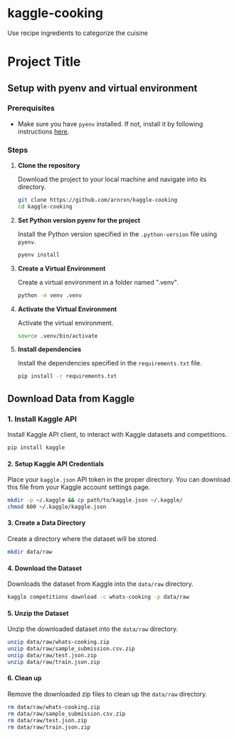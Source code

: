 # kaggle-cooking
Use recipe ingredients to categorize the cuisine


# Project Title

## Setup with pyenv and virtual environment

### Prerequisites
- Make sure you have `pyenv` installed. If not, install it by following instructions [here](https://github.com/pyenv/pyenv#installation).

### Steps

1. **Clone the repository**

   Download the project to your local machine and navigate into its directory.
   
    ```bash
    git clone https://github.com/arnrxn/kaggle-cooking
    cd kaggle-cooking
    ```

2. **Set Python version pyenv for the project**

   Install the Python version specified in the `.python-version` file using `pyenv`.

    ```bash
    pyenv install
    ```

3. **Create a Virtual Environment**

   Create a virtual environment in a folder named ".venv".
   
    ```bash
    python -m venv .venv
    ```

4. **Activate the Virtual Environment**

   Activate the virtual environment.

     ```bash
     source .venv/bin/activate
     ```

5. **Install dependencies**

    Install the dependencies specified in the `requirements.txt` file.

    ```bash
    pip install -r requirements.txt
    ```
   
## Download Data from Kaggle

### 1. Install Kaggle API

   Install Kaggle API client, to interact with Kaggle datasets and competitions.

   ```bash
   pip install kaggle
   ```

#### 2. Setup Kaggle API Credentials

   Place your `kaggle.json` API token in the proper directory. 
   You can download this file from your Kaggle account settings page.

   ```bash
   mkdir -p ~/.kaggle && cp path/to/kaggle.json ~/.kaggle/
   chmod 600 ~/.kaggle/kaggle.json
   ```

#### 3. Create a Data Directory

   Create a directory where the dataset will be stored.
   ```bash
   mkdir data/raw
   ```

#### 4. Download the Dataset

   Downloads the dataset from Kaggle into the `data/raw` directory.

   ```bash
   kaggle competitions download -c whats-cooking -p data/raw
   ```

#### 5. Unzip the Dataset

   Unzip the downloaded dataset into the `data/raw` directory.

   ```bash
   unzip data/raw/whats-cooking.zip
   unzip data/raw/sample_submission.csv.zip
   unzip data/raw/test.json.zip           
   unzip data/raw/train.json.zip           
   ```

#### 6. Clean up

   Remove the downloaded zip files to clean up the `data/raw` directory.

   ```bash
   rm data/raw/whats-cooking.zip
   rm data/raw/sample_submission.csv.zip
   rm data/raw/test.json.zip           
   rm data/raw/train.json.zip 
   ```